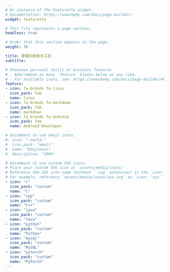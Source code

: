 ```yaml
---
# An instance of the Featurette widget.
# Documentation: https://wowchemy.com/docs/page-builder/
widget: featurette

# This file represents a page section.
headless: true

# Order that this section appears on the page.
weight: 30

title: 掌握的技能与工具
subtitle:

# Showcase personal skills or business features.
# - Add/remove as many `feature` blocks below as you like.
# - For available icons, see: https://wowchemy.com/docs/page-builder/#icons
feature:
- icon: fa-brands fa-linux
  icon_pack: fab
  name: linux
- icon: fa-brands fa-markdown
  icon_pack: fab
  name: markdown
- icon: fa-brands fa-android
  icon_pack: fab
  name: Android Developer

# Uncomment to use emoji icons.
#- icon: ":smile:"
#  icon_pack: "emoji"
#  name: "Emojiness"
#  description: "100%"  

# Uncomment to use custom SVG icons.
# Place your custom SVG icon in `assets/media/icons/`.
# Reference the SVG icon name (without `.svg` extension) in the `icon` field.
# For example, reference `assets/media/icons/xyz.svg` as `icon: 'xyz'`
- icon: "c"
  icon_pack: "custom"
  name: "C"
- icon: "cpp"
  icon_pack: "custom"
  name: "C++"
- icon: "java"
  icon_pack: "custom"
  name: "Java"
- icon: "python"
  icon_pack: "custom"
  name: "Python"
- icon: "mysql"
  icon_pack: "custom"
  name: "MySQL"
- icon: "pytorch"
  icon_pack: "custom"
  name: "PyTorch"
---
```

